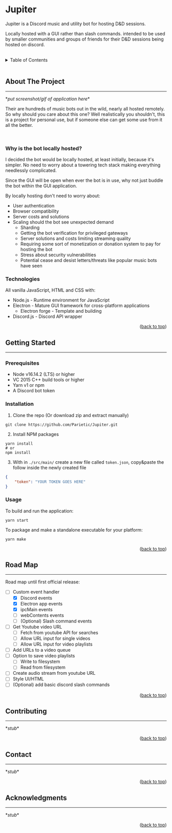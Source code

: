 <!-- markdownlint-disable MD041 -->
<div id="top"></div>
<!-- markdownlint-enable MD041 -->

# Jupiter <!-- omit in toc -->

Jupiter is a Discord music and utility bot for hosting D&D sessions.

Locally hosted with a GUI rather than slash commands. intended to be used by smaller communities and groups of friends for their D&D sessions being hosted on discord.

<br>
<details>
<summary>Table of Contents</summary>

- [About The Project](#about-the-project)
  - [Why is the bot locally hosted?](#why-is-the-bot-locally-hosted)
  - [Technologies](#technologies)
- [Getting Started](#getting-started)
  - [Prerequisites](#prerequisites)
  - [Installation](#installation)
  - [Usage](#usage)
- [Road Map](#road-map)
- [Contributing](#contributing)
- [Contact](#contact)
- [Acknowledgments](#acknowledgments)

</details>
<br>

## About The Project

---

\**put screenshot/gif of application here*\*

Their are hundreds of music bots out in the wild, nearly all hosted remotely. So why should you care about this one? Well realistically you shouldn't, this is a project for personal use, but if someone else can get some use from it all the better.

<br>

### Why is the bot locally hosted?

I decided the bot would be locally hosted, at least initially, because it's simpler. No need to worry about a towering tech stack making everything needlessly complicated.

Since the GUI will be open when ever the bot is in use, why not just buddle the bot within the GUI application.

By locally hosting don't need to worry about:

- User authentication
- Browser compatibility
- Server costs and solutions
- Scaling should the bot see unexpected demand
  - Sharding
  - Getting the bot verification for privileged gateways
  - Server solutions and costs limiting streaming quality
  - Requiring some sort of monetization or donation system to pay for hosting the bot
  - Stress about security vulnerabilities
  - Potential cease and desist letters/threats like popular music bots have seen

### Technologies

All vanilla JavaScript, HTML and CSS with:

- Node.js - Runtime environment for JavaScript
- Electron - Mature GUI framework for cross-platform applications
  - Electron forge - Template and building
- Discord.js - Discord API wrapper

<p align="right">(<a href="#top">back to top</a>)</p>

## Getting Started

---

### Prerequisites

- Node v16.14.2 (LTS) or higher
- VC 2015 C++ build tools or higher
- Yarn v1 or npm
- A Discord bot token

### Installation

<!-- markdownlint-disable MD029 -->
1. Clone the repo (Or download zip and extract manually)

```cli
git clone https://github.com/Parietic/Jupiter.git
```

2. Install NPM packages

```cli
yarn install
# or
npm install
```

3. With in `./src/main/` create a new file called `token.json`, copy&paste the follow inside the newly created file

```json
{
    "token": "YOUR TOKEN GOES HERE"
}
```
<!-- markdownlint-enable MD029 -->

### Usage

To build and run the application:

```cli
yarn start
```

To package and make a standalone executable for your platform:

```cli
yarn make
```

<p align="right">(<a href="#top">back to top</a>)</p>

## Road Map

---

Road map until first official release:

- [ ] Custom event handler
  - [x] Discord events
  - [x] Electron app events
  - [x] ipcMain events
  - [ ] webContents events
  - [ ] (Optional) Slash command events
- [ ] Get Youtube video URL
  - [ ] Fetch from youtube API for searches
  - [ ] Allow URL input for single videos
  - [ ] Allow URL input for video playlists
- [ ] Add URLs to a video queue
- [ ] Option to save video playlists
  - [ ] Write to filesystem
  - [ ] Read from filesystem
- [ ] Create audio stream from youtube URL
- [ ] Style UI/HTML
- [ ] (Optional) add basic discord slash commands

<p align="right">(<a href="#top">back to top</a>)</p>

## Contributing

---

\**stub*\*

<p align="right">(<a href="#top">back to top</a>)</p>

## Contact

---

\**stub*\*

<p align="right">(<a href="#top">back to top</a>)</p>

## Acknowledgments

---

\**stub*\*

<p align="right">(<a href="#top">back to top</a>)</p>
